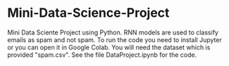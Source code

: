 # Mini-Data-Science-Project
Mini Data Sciente Project using Python. RNN models are used to classify emails as spam and not spam. To run the code you need to install Jupyter or you can open it in Google Colab. You will need the dataset which is provided "spam.csv". See the file DataProject.ipynb for the code.
